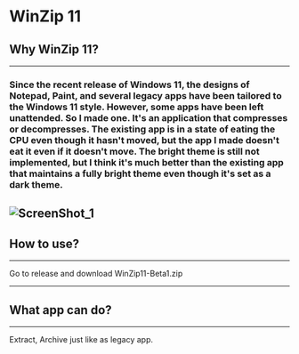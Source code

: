 # WinZip 11
## Why WinZip 11?
------
### Since the recent release of Windows 11, the designs of Notepad, Paint, and several legacy apps have been tailored to the Windows 11 style. However, some apps have been left unattended. So I made one. It's an application that compresses or decompresses. The existing app is in a state of eating the CPU even though it hasn't moved, but the app I made doesn't eat it even if it doesn't move. The bright theme is still not implemented, but I think it's much better than the existing app that maintains a fully bright theme even though it's set as a dark theme.
![ScreenShot_1](https://user-images.githubusercontent.com/48317757/168074280-4b3bdab3-6c60-40aa-9d44-c94a487d38b8.png)
------
## How to use?
------
Go to release and download WinZip11-Beta1.zip

-----
## What app can do?
-----
Extract, Archive just like as legacy app.
